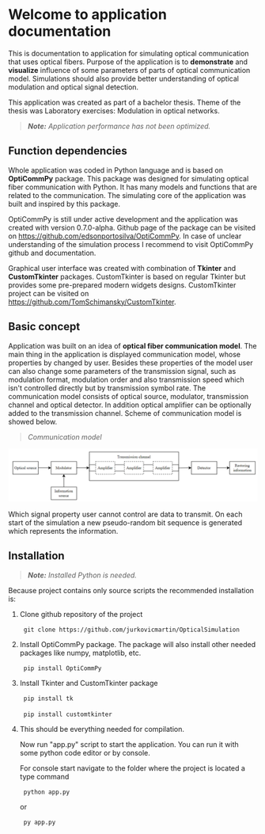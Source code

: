 # Welcome to application documentation

This is documentation to application for simulating optical communication that uses optical fibers. Purpose of the application is to **demonstrate** and **visualize** influence of some parameters of parts of optical communication model. Simulations should also provide better understanding of optical modulation and optical signal detection.

This application was created as part of a bachelor thesis. Theme of the thesis was Laboratory exercises: Modulation in optical networks.

> ***Note:*** *Application performance has not been optimized.*

## Function dependencies


Whole application was coded in Python language and is based on **OptiCommPy** package. This package was designed for simulating optical fiber communication with Python. It has many models and functions that are related to the communication. The simulating core of the application was built and inspired by this package.

OptiCommPy is still under active development and the application was created with version 0.7.0-alpha. Github page of the package can be visited on <https://github.com/edsonportosilva/OptiCommPy>. In case of unclear understanding of the simulation process I recommend to visit OptiCommPy github and documentation.

Graphical user interface was created with combination of **Tkinter** and **CustomTkinter** packages. CustomTkinter is based on regular Tkinter but provides some pre-prepared modern widgets designs. CustomTkinter project can be visited on <https://github.com/TomSchimansky/CustomTkinter>.

## Basic concept

Application was built on an idea of **optical fiber communication model**. The main thing in the application is displayed communication model, whose properties by changed by user. Besides these properties of the model user can also change some parameters of the transmission signal, such as modulation format, modulation order and also transmission speed which isn't controlled directly but by transmission symbol rate. The communication model consists of optical source, modulator, transmission channel and optical detector. In addition optical amplifier can be optionally added to the transmission channel. Scheme of communication model is showed below.

> *Communication model*

![Communication model](img/communication_model.png "Communication model")

Which signal property user cannot control are data to transmit. On each start of the simulation a new pseudo-random bit sequence is generated which represents the information.

## Installation

> ***Note:*** *Installed Python is needed.*

Because project contains only source scripts the recommended installation is:

1. Clone github repository of the project

        git clone https://github.com/jurkovicmartin/OpticalSimulation

2. Install OptiCommPy package. The package will also install other needed packages like numpy, matplotlib, etc.

        pip install OptiCommPy

3. Install Tkinter and CustomTkinter package

        pip install tk

        pip install customtkinter

4. This should be everything needed for compilation.

    Now run "app.py" script to start the application. You can run it with some python code editor or by console.

    For console start navigate to the folder where the project is located a type command

        python app.py

    or

        py app.py